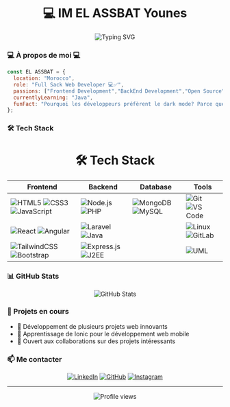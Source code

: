 # <h1 align="center">💻 IM EL ASSBAT Younes </h1>

<div align="center">
  <img src="https://readme-typing-svg.herokuapp.com?font=Fira+Code&pause=1000&color=2E96F7&center=true&vCenter=true&width=435&lines=Full+Stack+Developer" alt="Typing SVG" />
</div>

### 💻 À propos de moi 💻

```javascript
const EL ASSBAT = {
  location: "Morocco",
  role: "Full Sack Web Developer 💻✅",
  passions: ["Frontend Development","BackEnd Development","Open Source"],
  currentlyLearning: "Java",
  funFact: "Pourquoi les développeurs préfèrent le dark mode? Parce que les bugs sont comme les cafards - ils se cachent dans l'obscurité! 🪲"
};
```

### 🛠️ Tech Stack

<div align="center">

<body class="bg-gray-900 text-white">
  <div class="container mx-auto p-8">
    <h1 class="text-4xl font-bold text-center mb-8">🛠️ Tech Stack</h1>
    <div class="overflow-x-auto">
      <table class="min-w-full bg-gray-800 border border-gray-700 rounded-lg">
        <thead>
          <tr class="bg-gray-700">
            <th class="px-6 py-3 text-left text-sm font-semibold text-gray-300">Frontend</th>
            <th class="px-6 py-3 text-left text-sm font-semibold text-gray-300">Backend</th>
            <th class="px-6 py-3 text-left text-sm font-semibold text-gray-300">Database</th>
            <th class="px-6 py-3 text-left text-sm font-semibold text-gray-300">Tools</th>
          </tr>
        </thead>
        <tbody class="divide-y divide-gray-700">
          <tr>
            <td class="px-6 py-4">
              <div class="flex items-center space-x-2">
                <img src="https://img.shields.io/badge/-HTML5-E34F26?style=flat&logo=html5&logoColor=white" alt="HTML5">
                <img src="https://img.shields.io/badge/-CSS3-1572B6?style=flat&logo=css3&logoColor=white" alt="CSS3">
                <img src="https://img.shields.io/badge/-JavaScript-F7DF1E?style=flat&logo=javascript&logoColor=black" alt="JavaScript">
              </div>
            </td>
            <td class="px-6 py-4">
              <div class="flex items-center space-x-2">
                <img src="https://img.shields.io/badge/-Node.js-339933?style=flat&logo=nodedotjs&logoColor=white" alt="Node.js">
                <img src="https://img.shields.io/badge/-PHP-777BB4?style=flat&logo=php&logoColor=white" alt="PHP">
              </div>
            </td>
            <td class="px-6 py-4">
              <div class="flex items-center space-x-2">
                <img src="https://img.shields.io/badge/-MongoDB-47A248?style=flat&logo=mongodb&logoColor=white" alt="MongoDB">
                <img src="https://img.shields.io/badge/-MySQL-4479A1?style=flat&logo=mysql&logoColor=white" alt="MySQL">
              </div>
            </td>
            <td class="px-6 py-4">
              <div class="flex items-center space-x-2">
                <img src="https://img.shields.io/badge/-Git-F05032?style=flat&logo=git&logoColor=white" alt="Git">
                <img src="https://img.shields.io/badge/-VS%20Code-007ACC?style=flat&logo=visual-studio-code&logoColor=white" alt="VS Code">
              </div>
            </td>
          </tr>
          <tr>
            <td class="px-6 py-4">
              <div class="flex items-center space-x-2">
                <img src="https://img.shields.io/badge/-React-61DAFB?style=flat&logo=react&logoColor=black" alt="React">
                <img src="https://img.shields.io/badge/-Angular-DD0031?style=flat&logo=angular&logoColor=white" alt="Angular">
              </div>
            </td>
            <td class="px-6 py-4">
              <div class="flex items-center space-x-2">
                <img src="https://img.shields.io/badge/-Laravel-FF2D20?style=flat&logo=laravel&logoColor=white" alt="Laravel">
                <img src="https://img.shields.io/badge/-Java-007396?style=flat&logo=java&logoColor=white" alt="Java">
              </div>
            </td>
            <td class="px-6 py-4"></td>
            <td class="px-6 py-4">
              <div class="flex items-center space-x-2">
                <img src="https://img.shields.io/badge/-Linux-FCC624?style=flat&logo=linux&logoColor=black" alt="Linux">
                <img src="https://img.shields.io/badge/-GitLab-FCA121?style=flat&logo=gitlab&logoColor=white" alt="GitLab">
              </div>
            </td>
          </tr>
          <tr>
            <td class="px-6 py-4">
              <div class="flex items-center space-x-2">
                <img src="https://img.shields.io/badge/-TailwindCSS-06B6D4?style=flat&logo=tailwindcss&logoColor=white" alt="TailwindCSS">
                <img src="https://img.shields.io/badge/-Bootstrap-7952B3?style=flat&logo=bootstrap&logoColor=white" alt="Bootstrap">
              </div>
            </td>
            <td class="px-6 py-4">
              <div class="flex items-center space-x-2">
                <img src="https://img.shields.io/badge/-Express.js-000000?style=flat&logo=express&logoColor=white" alt="Express.js">
                <img src="https://img.shields.io/badge/-J2EE-FF9900?style=flat&logo=j2ee&logoColor=white" alt="J2EE">
              </div>
            </td>
            <td class="px-6 py-4"></td>
            <td class="px-6 py-4">
              <div class="flex items-center space-x-2">
                <img src="https://img.shields.io/badge/-UML-FF6F00?style=flat&logo=uml&logoColor=white" alt="UML">
              </div>
            </td>
          </tr>
        </tbody>
      </table>
    </div>
  </div>
</body>
</div>

### 📊 GitHub Stats

<div align="center">
  <img src="https://github-readme-stats.vercel.app/api?username=Younes-ELASSBAT&show_icons=true&theme=tokyonight" alt="GitHub Stats" />
</div>

### 🌟 Projets en cours
- 🔭 Développement de plusieurs projets web innovants
- 🌱 Apprentissage de Ionic pour le développement web mobile
- 👯 Ouvert aux collaborations sur des projets intéressants

### 📫 Me contacter

<div align="center">

[![LinkedIn](https://img.shields.io/badge/-LinkedIn-0077B5?style=for-the-badge&logo=linkedin&logoColor=white)](https://www.linkedin.com/in/younes-el-assbat-014603355/)
[![GitHub](https://img.shields.io/badge/-GitHub-181717?style=for-the-badge&logo=github&logoColor=white)](https://github.com/Younes-ELASSBAT)
[![Instagram](https://img.shields.io/badge/-Instagram-E4405F?style=for-the-badge&logo=instagram&logoColor=white)](https://www.instagram.com/uness_5?igsh=MXE2aXdhajl0bTl4aA==)

</div>

---
<div align="center">
  <img src="https://komarev.com/ghpvc/?username=HAMZAZAWAK17&color=blue&style=flat-square" alt="Profile views" />
</div>
